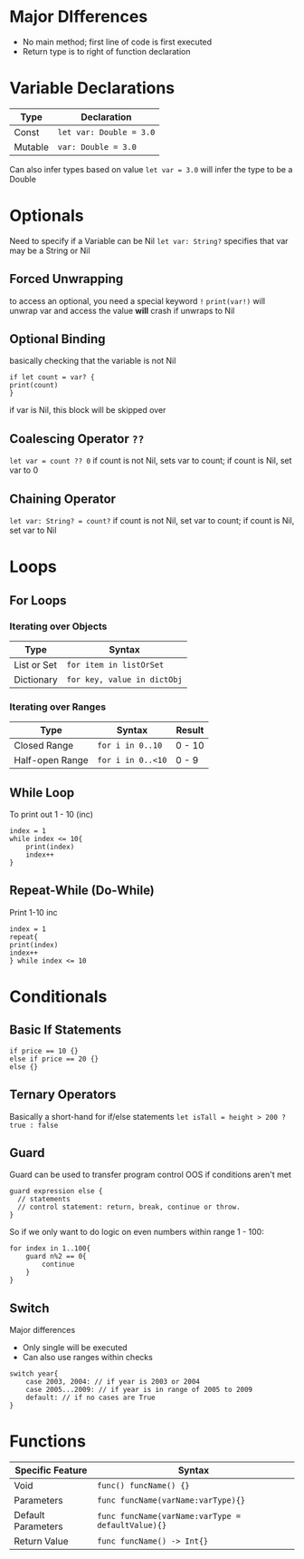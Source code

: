 # Major DIfferences
* No main method; first line of code is first executed
* Return type is to right of function declaration

# Variable Declarations

Type|Declaration
--|--
Const|`let var: Double = 3.0`
Mutable|`var: Double = 3.0`

Can also infer types based on value
`let var = 3.0` will infer the type to be a Double

# Optionals
Need to specify if a Variable can be Nil
`let var: String?` specifies that var may be a String or Nil

## Forced Unwrapping
to access an optional, you need a special keyword `!`
`print(var!)` will unwrap var and access the value
**will** crash if unwraps to Nil

## Optional Binding
basically checking that the variable is not Nil
```
if let count = var? {
print(count)
}
```
if var is Nil, this block will be skipped over

## Coalescing Operator `??`
`let var = count ?? 0`
if count is not Nil, sets var to count; if count is Nil, set var to 0

## Chaining Operator
`let var: String? = count?`
if count is not Nil, set var to count; if count is Nil, set var to Nil

# Loops

## For Loops
### Iterating over Objects
Type|Syntax
--|--
List or Set|`for item in listOrSet`
Dictionary|`for key, value in dictObj`

### Iterating over Ranges
Type|Syntax|Result
--|--|--
Closed Range|`for i in 0..10`|0 - 10
Half-open Range|`for i in 0..<10`| 0 - 9

## While Loop

To print out 1 - 10 (inc)
```
index = 1
while index <= 10{
	print(index)
	index++
}
```

## Repeat-While (Do-While)
Print 1-10 inc
```
index = 1
repeat{
print(index)
index++
} while index <= 10
```

# Conditionals
## Basic If Statements
```
if price == 10 {}
else if price == 20 {}
else {}
```
## Ternary Operators
Basically a short-hand for if/else statements
`let isTall = height > 200 ? true : false`

## Guard
Guard can be used to transfer program control OOS if conditions aren't met
```
guard expression else {
  // statements
  // control statement: return, break, continue or throw.
}
```
So if we only want to do logic on even numbers within range 1 - 100:
```
for index in 1..100{
	guard n%2 == 0{
		continue
	}
}
```

## Switch
Major differences
* Only single will be executed
* Can also use ranges within checks

```
switch year{
	case 2003, 2004: // if year is 2003 or 2004
	case 2005...2009: // if year is in range of 2005 to 2009
	default: // if no cases are True
}
```

# Functions

Specific Feature|Syntax
--|--
Void|`func() funcName() {}`
Parameters|`func funcName(varName:varType){}`
Default Parameters|`func funcName(varName:varType = defaultValue){}`
Return Value|`func funcName() -> Int{}`

